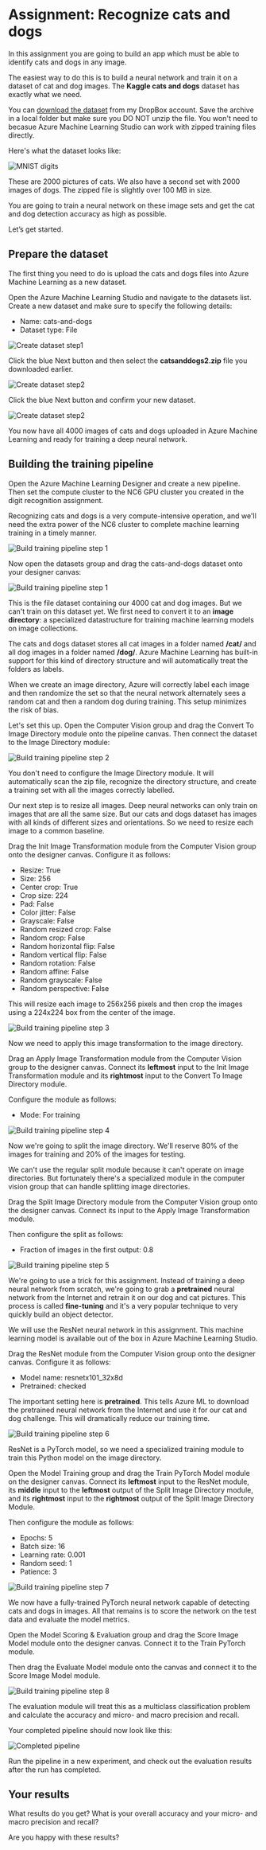 # Assignment: Recognize cats and dogs

In this assignment you are going to build an app which must be able to identify cats and dogs in any image. 

The easiest way to do this is to build a neural network and train it on a dataset of cat and dog images. The **Kaggle cats and dogs** dataset has exactly what we need.

You can [download the dataset](https://www.dropbox.com/s/dnhezyz3g6i8s88/catsanddogs2.zip?dl=1) from my DropBox account. Save the archive in a local folder but make sure you DO NOT unzip the file. You won't need to becasue Azure Machine Learning Studio can work with zipped training files directly.

Here's what the dataset looks like:

![MNIST digits](./assets/datafile.png)

These are 2000 pictures of cats. We also have a second set with 2000 images of dogs. The zipped file is slightly over 100 MB in size.

You are going to train a neural network on these image sets and get the cat and dog detection accuracy as high as possible.

Let’s get started. 

## Prepare the dataset

The first thing you need to do is upload the cats and dogs files into Azure Machine Learning as a new dataset. 

Open the Azure Machine Learning Studio and navigate to the datasets list. Create a new dataset and make sure to specify the following details:

* Name: cats-and-dogs
* Dataset type: File

![Create dataset step1](./assets/new/image2.png)

Click the blue Next button and then select the **catsanddogs2.zip** file you downloaded earlier. 

![Create dataset step2](./assets/new/image4.png)

Click the blue Next button and confirm your new dataset.

![Create dataset step2](./assets/new/image6.png)

You now have all 4000 images of cats and dogs uploaded in Azure Machine Learning and ready for training a deep neural network. 

## Building the training pipeline

Open the Azure Machine Learning Designer and create a new pipeline. Then set the compute cluster to the NC6 GPU cluster you created in the digit recognition assignment.

Recognizing cats and dogs is a very compute-intensive operation, and we'll need the extra power of the NC6 cluster to complete machine learning training in a timely manner.

![Build training pipeline step 1](./assets/new/image14.png)

Now open the datasets group and drag the cats-and-dogs dataset onto your designer canvas:

![Build training pipeline step 1](./assets/new/image16.png)

This is the file dataset containing our 4000 cat and dog images. But we can't train on this dataset yet. We first need to convert it to an **image directory**: a specialized datastructure for training machine learning models on image collections.

The cats and dogs dataset stores all cat images in a folder named **/cat/** and all dog images in a folder named **/dog/**. Azure Machine Learning has built-in support for this kind of directory structure and will automatically treat the folders as labels.

When we create an image directory, Azure will correctly label each image and then randomize the set so that the neural network alternately sees a random cat and then a random dog during training. This setup minimizes the risk of bias. 

Let's set this up. Open the Computer Vision group and drag the Convert To Image Directory module onto the pipeline canvas. Then connect the dataset to the Image Directory module:

![Build training pipeline step 2](./assets/new/image17.png)

You don't need to configure the Image Directory module. It will automatically scan the zip file, recognize the directory structure, and create a training set with all the images correctly labelled.

Our next step is to resize all images. Deep neural networks can only train on images that are all the same size. But our cats and dogs dataset has images with all kinds of different sizes and orientations. So we need to resize each image to a common baseline. 

Drag the Init Image Transformation module from the Computer Vision group onto the designer canvas. Configure it as follows:

* Resize: True
* Size: 256
* Center crop: True
* Crop size: 224
* Pad: False
* Color jitter: False
* Grayscale: False
* Random resized crop: False
* Random crop: False
* Random horizontal flip: False
* Random vertical flip: False
* Random rotation: False
* Random affine: False
* Random grayscale: False
* Random perspective: False

This will resize each image to 256x256 pixels and then crop the images using a 224x224 box from the center of the image.

![Build training pipeline step 3](./assets/new/image19.png)

Now we need to apply this image transformation to the image directory. 

Drag an Apply Image Transformation module from the Computer Vision group to the designer canvas. Connect its **leftmost** input to the Init Image Transformation module and its **rightmost** input to the Convert To Image Directory module. 

Configure the module as follows:

* Mode: For training

![Build training pipeline step 4](./assets/new/image23.png)

Now we're going to split the image directory. We'll reserve 80% of the images for training and 20% of the images for testing. 

We can't use the regular split module because it can't operate on image directories. But fortunately there's a specialized module in the computer vision group that can handle splitting image directories. 

Drag the Split Image Directory module from the Computer Vision group onto the designer canvas. Connect its input to the Apply Image Transformation module.

Then configure the split as follows:

* Fraction of images in the first output: 0.8

![Build training pipeline step 5](./assets/new/image25.png)

We're going to use a trick for this assignment. Instead of training a deep neural network from scratch, we're going to grab a **pretrained** neural network from the Internet and retrain it on our dog and cat pictures. This process is called **fine-tuning** and it's a very popular technique to very quickly build an object detector. 

We will use the ResNet neural network in this assignment. This machine learning model is available out of the box in Azure Machine Learning Studio. 

Drag the ResNet module from the Computer Vision group onto the designer canvas. Configure it as follows:

* Model name: resnetx101_32x8d
* Pretrained: checked

The important setting here is **pretrained**. This tells Azure ML to download the pretrained neural network from the Internet and use it for our cat and dog challenge. This will dramatically reduce our training time.

![Build training pipeline step 6](./assets/new/image27.png)

ResNet is a PyTorch model, so we need a specialized training module to train this Python model on the image directory. 

Open the Model Training group and drag the Train PyTorch Model module on the designer canvas. Connect its **leftmost** input to the ResNet module, its **middle** input to the **leftmost** output of the Split Image Directory module, and its **rightmost** input to the **rightmost** output of the Split Image Directory Module. 

Then configure the module as follows:

* Epochs: 5
* Batch size: 16
* Learning rate: 0.001
* Random seed: 1
* Patience: 3

![Build training pipeline step 7](./assets/new/image30.png)

We now have a fully-trained PyTorch neural network capable of detecting cats and dogs in images. All that remains is to score the network on the test data and evaluate the model metrics. 

Open the Model Scoring & Evaluation group and drag the Score Image Model module onto the designer canvas. Connect it to the Train PyTorch module. 

Then drag the Evaluate Model module onto the canvas and connect it to the Score Image Model module.

![Build training pipeline step 8](./assets/new/image32.png)

The evaluation module will treat this as a multiclass classification problem and calculate the accuracy and micro- and macro precision and recall. 

Your completed pipeline should now look like this:

![Completed pipeline](./assets/new/image33.png)

Run the pipeline in a new experiment, and check out the evaluation results after the run has completed.

## Your results

What results do you get? What is your overall accuracy and your micro- and macro precision and recall? 

Are you happy with these results?
